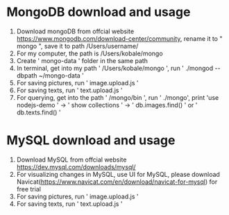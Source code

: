 # MongoDB download and usage
1. Download mongoDB from offcial website https://www.mongodb.com/download-center/community, rename it to " mongo ", save it to path /Users/username/
2. For my computer, the path is /Users/kobale/mongo
3. Create ' mongo-data ' folder in the same path
4. In terminal, get into my path ' /Users/kobale/mongo ', run ' ./mongod --dbpath ~/mongo-data '
5. For saving pictures, run ' image.upload.js '
6. For saving texts, run ' text.upload.js ' 
7. For querying, get into the path ' /mongo/bin ', run ' ./mongo', print 'use nodejs-demo ' -> ' show collections ' -> ' db.images.find() ' or ' db.texts.find() '

# MySQL download and usage
1. Download MySQL from offcial website https://dev.mysql.com/downloads/mysql/
2. For visualizing changes in MySQL, use UI for MySQL, please download Navicat(https://www.navicat.com/en/download/navicat-for-mysql) for free trial 
3. For saving pictures, run ' image.upload.js '
4. For saving texts, run ' text.upload.js ' 
